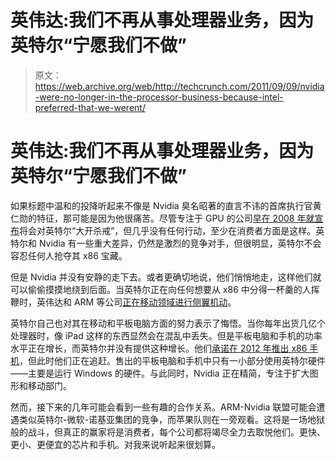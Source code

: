 # 英伟达:我们不再从事处理器业务，因为英特尔“宁愿我们不做”

> 原文：<https://web.archive.org/web/http://techcrunch.com/2011/09/09/nvidia-were-no-longer-in-the-processor-business-because-intel-preferred-that-we-werent/>

# 英伟达:我们不再从事处理器业务，因为英特尔“宁愿我们不做”

如果标题中温和的投降听起来不像是 Nvidia 臭名昭著的直言不讳的首席执行官黄仁勋的特征，那可能是因为他很痛苦。尽管专注于 GPU 的公司[早在 2008 年就宣布](https://web.archive.org/web/20230204122153/https://techcrunch.com/2008/04/11/ceo-nvidia-ready-to-open-a-can-of-whoop-ass-on-intel/)将会对英特尔“大开杀戒”，但几乎没有任何行动，至少在消费者方面是这样。英特尔和 Nvidia 有一些重大差异，仍然是激烈的竞争对手，但很明显，英特尔不会容忍任何人抢夺其 x86 宝藏。

但是 Nvidia 并没有安静的走下去。或者更确切地说，他们悄悄地走，这样他们就可以偷偷摸摸地绕到后面。当英特尔正在向任何想要从 x86 中分得一杯羹的人挥鞭时，英伟达和 ARM 等公司[正在移动领域进行侧翼机动](https://web.archive.org/web/20230204122153/http://www.computerworld.com/s/article/9219888/Nvidia_CEO_Intel_ousted_company_from_chipset_market)。

英特尔自己也对其在移动和平板电脑方面的努力表示了悔悟。当你每年出货几亿个处理器时，像 iPad 这样的东西显然会在混乱中丢失。但是平板电脑和手机的功率水平正在增长，而英特尔并没有提供这种增长。他们[承诺在 2012 年推出 x86 手机](https://web.archive.org/web/20230204122153/https://techcrunch.com/2011/05/17/intel-promises-x86-phones-in-2012/)，但此时他们正在追赶。售出的平板电脑和手机中只有一小部分使用英特尔硬件——主要是运行 Windows 的硬件。与此同时，Nvidia 正在精简，专注于扩大图形和移动部门。

然而，接下来的几年可能会看到一些有趣的合作关系。ARM-Nvidia 联盟可能会遭遇类似英特尔-微软-诺基亚集团的竞争，而苹果队则在一旁观看。这将是一场地狱般的战斗，但真正的赢家将是消费者，每个公司都将竭尽全力去取悦他们。更快、更小、更便宜的芯片和手机。对我来说听起来很划算。